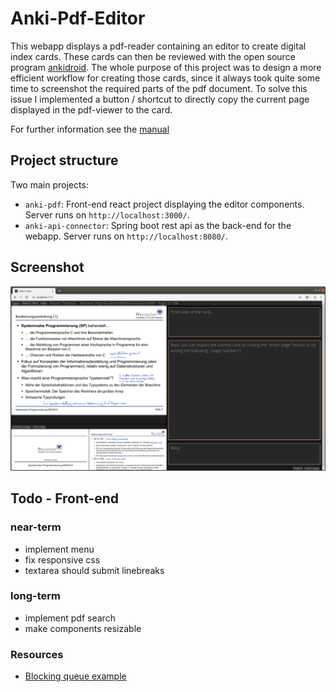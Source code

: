 # Anki-Pdf-Editor
This webapp displays a pdf-reader containing an editor to create digital index cards. These cards can then be reviewed with the open source program [ankidroid](https://apps.ankiweb.net/). The whole purpose of this project was to design a more efficient workflow for creating those cards, since it always took quite some time to screenshot the required parts of the pdf document. To solve this issue I implemented a button / shortcut to directly copy the current page displayed in the pdf-viewer to the card. 

For further information see the [manual](lastDocs/manual.pdf)

## Project structure
Two main projects: 
* `anki-pdf`: Front-end react project displaying the editor components. Server runs on `http://localhost:3000/`.
* `anki-api-connector`: Spring boot rest api as the back-end for the webapp. Server runs on `http://localhost:8080/`.

## Screenshot
![alt](./screenshots/2.png)

## Todo - Front-end
### near-term
* implement menu
* fix responsive css
* textarea should submit linebreaks

### long-term
* implement pdf search
* make components resizable

### Resources
* [Blocking queue example](https://www.mkyong.com/java/java-blockingqueue-examples/)

